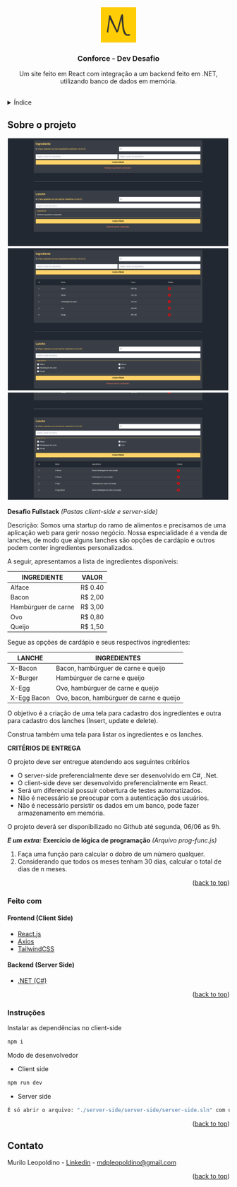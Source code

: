 <div align="center">
  <a href="https://github.com/murilodpl/conforce-vaga-dev/">
    <img src="client-side/src/assets/img/favicon.png" alt="Logo" width="80" height="80">
  </a>

  <h3 align="center">Conforce - Dev Desafio</h3>

  <p align="center">
    Um site feito em React com integração a um backend feito em .NET, utilizando banco de dados em memória.
    <br />
    <br />
    <!-- <a href="https://conforce-vaga-dev-murilodpl.vercel.app">Go to Website</a> -->
    <!-- · -->
    <!-- <a href="https://github.com/murilodpl/conforce-vaga-dev/issues">Reportar um Bug</a> -->
    <!-- · -->
    <!-- <a href="https://github.com/murilodpl/conforce-vaga-dev/issues">Request Feature</a> -->
  </p>
</div>

<!-- ÍNDICE -->
<details>
  <summary>Índice</summary>
  <ol>
    <li>
      <a href="#sobre-o-projeto">Sobre o projeto</a>
      <ul>
        <li><a href="#feito-com">Feito com</a></li>
        <li><a href="#instruções">Instruções</a></li>
      </ul>
    </li>
    <li><a href="#contato">Contato</a></li>
  </ol>
</details>



<!-- Sobre o projeto -->
## Sobre o projeto

<div>
    <img src="client-side/src/assets/img/img-01.png" style="border: 1px solid white;" alt="Imagem 01" width="500" height="auto"><br />
    <img src="client-side/src/assets/img/img-02.png" style="border: 1px solid white;" alt="Imagem 02" width="500" height="auto"><br />
    <img src="client-side/src/assets/img/img-03.png" style="border: 1px solid white;" alt="Imagem 03" width="500" height="auto">
</div>

**Desafio Fullstack** *(Pastas client-side e server-side)*

Descrição:
Somos uma startup do ramo de alimentos e precisamos de uma aplicação web para gerir nosso negócio. Nossa especialidade é a venda de lanches, de modo que alguns lanches são opções de cardápio e outros podem conter ingredientes personalizados.

 A seguir, apresentamos a lista de ingredientes disponíveis:

| **INGREDIENTE** | **VALOR** |
| --- | --- |
| Alface | R$ 0.40 |
| Bacon | R$ 2,00 |
| Hambúrguer de carne | R$ 3,00 |
| Ovo | R$ 0,80 |
| Queijo | R$ 1,50 |

Segue as opções de cardápio e seus respectivos ingredientes:

| **LANCHE** | **INGREDIENTES** |
| --- | --- |
| X-Bacon | Bacon, hambúrguer de carne e queijo |
| X-Burger | Hambúrguer de carne e queijo |
| X-Egg | Ovo, hambúrguer de carne e queijo |
| X-Egg Bacon | Ovo, bacon, hambúrguer de carne e queijo |

O objetivo é a criação de uma tela para cadastro dos ingredientes e outra para cadastro dos lanches (Insert, update e delete).

Construa também uma tela para listar os ingredientes e os lanches.

**CRITÉRIOS DE ENTREGA**

O projeto deve ser entregue atendendo aos seguintes critérios

- O server-side preferencialmente deve ser desenvolvido em C#, .Net.
- O client-side deve ser desenvolvido preferencialmente em React.
- Será um diferencial possuir cobertura de testes automatizados.
- Não é necessário se preocupar com a autenticação dos usuários.
- Não é necessário persistir os dados em um banco, pode fazer armazenamento em memória.

O projeto deverá ser disponibilizado no Github até segunda, 06/06 as 9h.
<br>

***E um extra:***
**Exercício de lógica de programação** *(Arquivo prog-func.js)*

1. Faça uma função para calcular o dobro de um número qualquer.
2. Considerando que todos os meses tenham 30 dias, calcular o total de dias de n meses.


<p align="right">(<a href="#top">back to top</a>)</p>


<!-- FEITO COM -->
### Feito com

#### Frontend (Client Side)
* [React.js](https://reactjs.org/)
* [Axios](https://axios-http.com/)
* [TailwindCSS](https://tailwindcss.com/)

#### Backend (Server Side)
* [.NET (C#)](https://dotnet.microsoft.com/en-us/languages/csharp/)

<p align="right">(<a href="#top">back to top</a>)</p>


<!-- Instruções -->
### Instruções

Instalar as dependências no client-side

```bash
npm i
```

Modo de desenvolvedor
- Client side
```bash
npm run dev
```

- Server side
```bash
É só abrir o arquivo: "./server-side/server-side/server-side.sln" com o Visual Studio e executa-lo por la.
```

<p align="right">(<a href="#top">back to top</a>)</p>


<!-- CONTATO -->
## Contato

Murilo Leopoldino - [Linkedin](https://www.linkedin.com/in/murilo-leopoldino) - mdpleopoldino@gmail.com

<p align="right">(<a href="#top">back to top</a>)</p>
